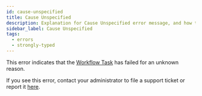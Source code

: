 ```yaml
---
id: cause-unspecified
title: Cause Unspecified
description: Explanation for Cause Unspecified error message, and how to fix it.
sidebar_label: Cause Unspecified
tags:
  - errors
  - strongly-typed
---
```


This error indicates that the [Workflow Task](/tasks#workflow-task) has failed for an unknown reason.

If you see this error, contact your administrator to file a support ticket or report it [here](https://github.com/temporalio/temporal/issues).

<!--TODO: add link above -->
